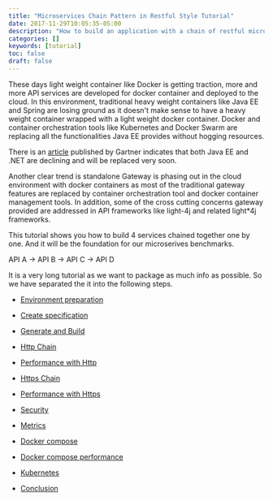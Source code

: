 ```yaml
---
title: "Microservices Chain Pattern in Restful Style Tutorial"
date: 2017-11-29T10:05:35-05:00
description: "How to build an application with a chain of restful microservices"
categories: []
keywords: [tutorial]
toc: false
draft: false
---
```


These days light weight container like Docker is getting traction, more and more 
API services are developed for docker container and deployed to the cloud. In this
environment, traditional heavy weight containers like Java EE and Spring are 
losing ground as it doesn't make sense to have a heavy weight container wrapped 
with a light weight docker container. Docker and container orchestration tools 
like Kubernetes and Docker Swarm are replacing all the functionalities Java EE 
provides without hogging resources.

There is an [article](https://www.gartner.com/doc/reprints?id=1-3N8E378&ct=161205&st=sb) 
published by Gartner indicates that both Java EE and .NET are declining and will
be replaced very soon. 


Another clear trend is standalone Gateway is phasing out in the cloud environment 
with docker containers as most of the traditional gateway features are replaced 
by container orchestration tool and docker container management tools. In addition, 
some of the cross cutting concerns gateway provided are addressed in API frameworks
like light-4j and related light*4j frameworks.


This tutorial shows you how to build 4 services chained together one by one. And it will
be the foundation for our microserives benchmarks.

API A -> API B -> API C -> API D

It is a very long tutorial as we want to package as much info as possible. So we have
separated the it into the following steps. 

* [Environment preparation][]

* [Create specification][]

* [Generate and Build][]

* [Http Chain][]

* [Performance with Http][]

* [Https Chain][]

* [Performance with Https][]

* [Security][]

* [Metrics][]

* [Docker compose][]

* [Docker compose performance][]

* [Kubernetes][]

* [Conclusion][]

[Environment preparation]: /tutorial/rest/swagger/ms-chain/preparation/
[Create specification]: /tutorial/rest/swagger/ms-chain/specification/
[Generate and Build]: /tutorial/rest/swagger/ms-chain/generation/
[Http Chain]: /tutorial/rest/swagger/ms-chain/httpchain/
[Https Chain]: /tutorial/rest/swagger/ms-chain/httpschain/
[Security]: /tutorial/rest/swagger/ms-chain/security/
[Metrics]: /tutorial/rest/swagger/ms-chain/metrics/
[Performance with Http]:  /tutorial/rest/swagger/ms-chain/httpperf/
[Performance with Https]: /tutorial/rest/swagger/ms-chain/httpsperf/
[Docker compose]: /tutorial/rest/swagger/ms-chain/compose/
[Docker compose performance]: /tutorial/rest/swagger/ms-chain/composeperf/
[Kubernetes]: /tutorial/rest/swagger/ms-chain/kubernetes/
[Conclusion]: /tutorial/rest/swagger/ms-chain/conclusion/
